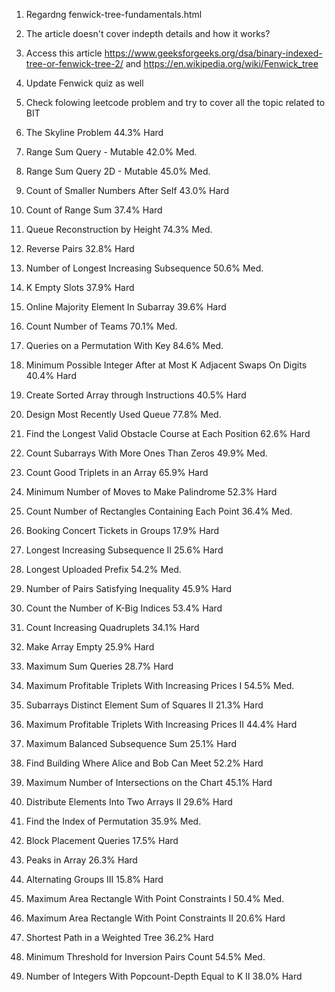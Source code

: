 1. Regardng fenwick-tree-fundamentals.html
2. The article doesn't cover indepth details and how it works?
3. Access this article https://www.geeksforgeeks.org/dsa/binary-indexed-tree-or-fenwick-tree-2/ and https://en.wikipedia.org/wiki/Fenwick_tree
4. Update Fenwick quiz as well
5. Check folowing leetcode problem and try to cover all the topic related to BIT


218. The Skyline Problem
44.3%
Hard

307. Range Sum Query - Mutable
42.0%
Med.

308. Range Sum Query 2D - Mutable
45.0%
Med.

315. Count of Smaller Numbers After Self
43.0%
Hard

327. Count of Range Sum
37.4%
Hard

406. Queue Reconstruction by Height
74.3%
Med.

493. Reverse Pairs
32.8%
Hard

673. Number of Longest Increasing Subsequence
50.6%
Med.

683. K Empty Slots
37.9%
Hard

1157. Online Majority Element In Subarray
39.6%
Hard

1395. Count Number of Teams
70.1%
Med.

1409. Queries on a Permutation With Key
84.6%
Med.

1505. Minimum Possible Integer After at Most K Adjacent Swaps On Digits
40.4%
Hard

1649. Create Sorted Array through Instructions
40.5%
Hard

1756. Design Most Recently Used Queue
77.8%
Med.

1964. Find the Longest Valid Obstacle Course at Each Position
62.6%
Hard

2031. Count Subarrays With More Ones Than Zeros
49.9%
Med.

2179. Count Good Triplets in an Array
65.9%
Hard

2193. Minimum Number of Moves to Make Palindrome
52.3%
Hard

2250. Count Number of Rectangles Containing Each Point
36.4%
Med.

2286. Booking Concert Tickets in Groups
17.9%
Hard

2407. Longest Increasing Subsequence II
25.6%
Hard

2424. Longest Uploaded Prefix
54.2%
Med.

2426. Number of Pairs Satisfying Inequality
45.9%
Hard

2519. Count the Number of K-Big Indices
53.4%
Hard

2552. Count Increasing Quadruplets
34.1%
Hard

2659. Make Array Empty
25.9%
Hard

2736. Maximum Sum Queries
28.7%
Hard

2907. Maximum Profitable Triplets With Increasing Prices I
54.5%
Med.

2916. Subarrays Distinct Element Sum of Squares II
21.3%
Hard

2921. Maximum Profitable Triplets With Increasing Prices II
44.4%
Hard

2926. Maximum Balanced Subsequence Sum
25.1%
Hard

2940. Find Building Where Alice and Bob Can Meet
52.2%
Hard

3009. Maximum Number of Intersections on the Chart
45.1%
Hard

3072. Distribute Elements Into Two Arrays II
29.6%
Hard

3109. Find the Index of Permutation
35.9%
Med.

3161. Block Placement Queries
17.5%
Hard

3187. Peaks in Array
26.3%
Hard

3245. Alternating Groups III
15.8%
Hard

3380. Maximum Area Rectangle With Point Constraints I
50.4%
Med.

3382. Maximum Area Rectangle With Point Constraints II
20.6%
Hard

3515. Shortest Path in a Weighted Tree
36.2%
Hard

3520. Minimum Threshold for Inversion Pairs Count
54.5%
Med.

3624. Number of Integers With Popcount-Depth Equal to K II
38.0%
Hard

